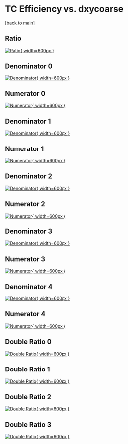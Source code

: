 # TC Efficiency vs. dxycoarse

[[back to main](./)]



## Ratio

[![Ratio](../mtv/var/TC_base_211_1_eff_dxycoarse.png){ width=600px }](../mtv/var/TC_base_211_1_eff_dxycoarse.pdf)

## Denominator 0

[![Denominator](../mtv/den/TC_base_211_1_eff_dxycoarse_den0.png){ width=600px }](../mtv/den/TC_base_211_1_eff_dxycoarse_den0.pdf)

## Numerator 0

[![Numerator](../mtv/num/TC_base_211_1_eff_dxycoarse_num0.png){ width=600px }](../mtv/num/TC_base_211_1_eff_dxycoarse_num0.pdf)

## Denominator 1

[![Denominator](../mtv/den/TC_base_211_1_eff_dxycoarse_den1.png){ width=600px }](../mtv/den/TC_base_211_1_eff_dxycoarse_den1.pdf)

## Numerator 1

[![Numerator](../mtv/num/TC_base_211_1_eff_dxycoarse_num1.png){ width=600px }](../mtv/num/TC_base_211_1_eff_dxycoarse_num1.pdf)

## Denominator 2

[![Denominator](../mtv/den/TC_base_211_1_eff_dxycoarse_den2.png){ width=600px }](../mtv/den/TC_base_211_1_eff_dxycoarse_den2.pdf)

## Numerator 2

[![Numerator](../mtv/num/TC_base_211_1_eff_dxycoarse_num2.png){ width=600px }](../mtv/num/TC_base_211_1_eff_dxycoarse_num2.pdf)

## Denominator 3

[![Denominator](../mtv/den/TC_base_211_1_eff_dxycoarse_den3.png){ width=600px }](../mtv/den/TC_base_211_1_eff_dxycoarse_den3.pdf)

## Numerator 3

[![Numerator](../mtv/num/TC_base_211_1_eff_dxycoarse_num3.png){ width=600px }](../mtv/num/TC_base_211_1_eff_dxycoarse_num3.pdf)

## Denominator 4

[![Denominator](../mtv/den/TC_base_211_1_eff_dxycoarse_den4.png){ width=600px }](../mtv/den/TC_base_211_1_eff_dxycoarse_den4.pdf)

## Numerator 4

[![Numerator](../mtv/num/TC_base_211_1_eff_dxycoarse_num4.png){ width=600px }](../mtv/num/TC_base_211_1_eff_dxycoarse_num4.pdf)

## Double Ratio 0

[![Double Ratio](../mtv/ratio/TC_base_211_1_eff_dxycoarse_ratio0.png){ width=600px }](../mtv/ratio/TC_base_211_1_eff_dxycoarse_ratio0.pdf)

## Double Ratio 1

[![Double Ratio](../mtv/ratio/TC_base_211_1_eff_dxycoarse_ratio1.png){ width=600px }](../mtv/ratio/TC_base_211_1_eff_dxycoarse_ratio1.pdf)

## Double Ratio 2

[![Double Ratio](../mtv/ratio/TC_base_211_1_eff_dxycoarse_ratio2.png){ width=600px }](../mtv/ratio/TC_base_211_1_eff_dxycoarse_ratio2.pdf)

## Double Ratio 3

[![Double Ratio](../mtv/ratio/TC_base_211_1_eff_dxycoarse_ratio3.png){ width=600px }](../mtv/ratio/TC_base_211_1_eff_dxycoarse_ratio3.pdf)

